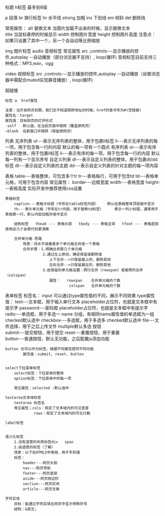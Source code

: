 标题
h标签  最多到6级

p       段落
br      换行标签
hr      水平线
strong  加粗
ins     下划线
em      倾斜
del     删除线

常用属性：
alt 替换文本  当图片加载不出来的时候，显示替换文本  
title 当鼠标悬停的时候显示
width  控制图片宽度
height  控制图片高度
注意点： 如果只设置了其中一个，另一个会自动等比例缩放


img  图片标签
audio 音频标签
  常见属性  src ,controls---显示播放的控件,autoplay --自动播放（部分浏览器不支持）, loop(循环)
  音频标签目前支持三种格式：MP3,wav，ogg

video 视频标签
            src ,controls---显示播放的控件,autoplay --自动播放（谷歌浏览器中需配合muted实现静音播放）, loop(循环)

超链接

    标签 a  href属性

    注意：当开发网页初期，我们还不知道跳转地址的时候，href的值书写为#(空链接) 
    属性名：target
    属性值：目标网页的打开形式
    -self   默认值，在当前页面中跳转（覆盖原网页）
    —blank  在新窗口中跳转（保留原网页）

列表
    无序列表    ul---表示无序列表的整体，用于包裹li标签   li---表示无序列表的每一项，用于包含每一行的内容  默认的每一项有一个圆点
    有序列表    ol---表示有序列表的整体，用于包裹li标签   li---表示有序的每一项，用于包含每一行的内容   默认每一列有一个显示序号
    自定义列表  dl---表示自定义列表的整体，用于包裹dt/dd标签  dt---表示自定义列表的主题 dd---表示自定义列表的针对主题的每一项内容

表格    table---表格整体，可包含多个tr  tr---表格每行，可用于包含td td---表格单元格，可用于包含内容
        常见属性： border---边框宽度    width---表格宽度    height---表格高度
        实际开发中推荐使用css设置

    表格标签
        caption---表格大标题（书写在table标签内部）    默认在表格整体顶部居中显示    
        th---表头单元格（书写在tr内部，用于替换td标签）     表示一列小标题，通常用于表格第一行，默认内部加粗并居中显示

        结构标签   thead --- 表格头部   tbody --- 表格主体   tfoot --- 表格底部   使用这几个会使代码更清晰

        合并单元格-思路
            场景：将水平或垂直多个单元格合并成一个表格
            合并步骤：1.明确合并那几个单元格
                     2.通过左上原则，确定保留谁删除谁
                        上下合并-->只保留最上的，删除其他
                        左右合并-->只保留最左的，删除其他
                     3.给保留的单元格设置：跨行合并（rowspan）或者跨列合并（colspan）
                        属性：   rowspan    合并单元格的个数
                                 colspan   合并单元格的个数

表单标签
    标签名： input  可以通过type属性值的不同，展示不同效果
    type属性值：
        text---文本框，用于输入单行文本           placeholder占位符，也就是文本框中有提示字
        password---密码框                       placeholder占位符，也就是文本框中有提示字
        radio---单选框，用于多选一               name 分组，有相同name属性值的单选框为一组  checked默认选中
        checkbox---多选框，用于多选多            checked默认选中
        file---文件选择，用于之后上传文件         multiple默认多选
    按钮    
        submit---提交按钮，用于提交
        reset---重置按钮，用于重置      
        button---普通按钮，默认无功能，之后配置js添加功能


    button 也可以作为标签，根据不同属性提供不同功能
            属性值：submit, reset, button


    select下拉菜单标签
        select标签：下拉菜单的整体
        option标签：下拉菜单中的每一项        

        常见属性：selected :默认选中

    textarea文本域标签
        textarea 标签名
        常见属性；cols：规定了文本域内的可见宽度
                 rows：规定了文本域内的可见行数

    label标签


    语义化标签
        1.没有语意的布局标签div   span
        2.由语意的标签（了解）
        场景：以下在HTML5中使用，用于手机端
        标签：
            header---网页头部
            nav---网页导航
            footer---网页底部
            aside---网页侧边栏
            section---网页区块
            article---网页文章

    字符实体
        目标：能通过字符实体在网页中显示特殊符号
        结构：&英文;

    
